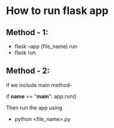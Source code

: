 # How to run flask app

## Method - 1:
  - flask –app (file_name) run
  - flask run

## Method - 2:
if we include main method-

  if __name__ == "__main__":
      app.run()

Then run the app using
  - python <file_name>.py
